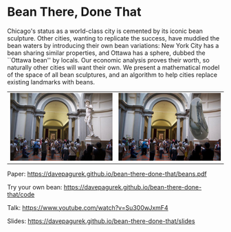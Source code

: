 # Bean There, Done That

Chicago's status as a world-class city is cemented by its iconic bean sculpture. Other cities, wanting to replicate the success, have muddied the bean waters by introducing their own bean variations: New York City has a bean sharing similar properties, and Ottawa has a sphere, dubbed the ``Ottawa bean'' by locals. Our economic analysis proves their worth, so naturally other cities will want their own. We present a mathematical model of the space of all bean sculptures, and an algorithm to help cities replace existing landmarks with beans.

<table>
<tr>
<td>
<img src="./paper/img/david-tourists.jpg" />
</td>
<td>
<img src="./paper/img/david-tourists-bean.jpg" />
</td>
</tr>
</table>

Paper: https://davepagurek.github.io/bean-there-done-that/beans.pdf

Try your own bean: https://davepagurek.github.io/bean-there-done-that/code

Talk: https://www.youtube.com/watch?v=Su300wJxmF4

Slides: https://davepagurek.github.io/bean-there-done-that/slides
